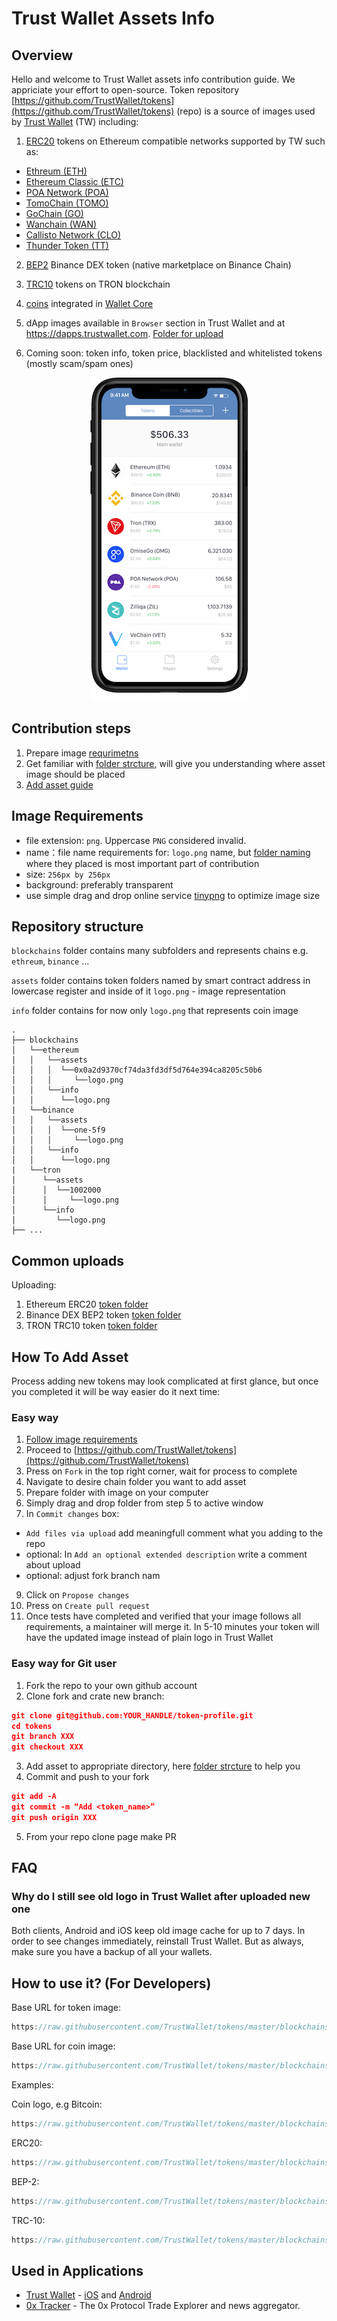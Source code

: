 # Trust Wallet Assets Info
## Overview
Hello and welcome to Trust Wallet assets info contribution guide. We appriciate your effort to open-source. Token repository [https://github.com/TrustWallet/tokens](https://github.com/TrustWallet/tokens) (repo) is a source of images used by [Trust Wallet](https://trustwallet.com/) (TW) including:

1. [ERC20](https://github.com/ethereum/EIPs/blob/master/EIPS/eip-20.md) tokens on Ethereum compatible networks supported by TW such as:
  - [Ethreum (ETH)](https://ethereum.org/)
  - [Ethereum Classic (ETC)](https://ethereumclassic.org/)
  - [POA Network (POA)](https://poa.network/)
  - [TomoChain (TOMO)](https://tomochain.com/)
  - [GoChain (GO)](https://gochain.io/)
  - [Wanchain (WAN)](https://wanchain.org/)
  - [Callisto Network (CLO)](https://callisto.network/)
  - [Thunder Token (TT)](https://thundercore.com/)

2. [BEP2](https://github.com/binance-chain/BEPs/blob/master/BEP2.md) Binance DEX token (native marketplace on Binance Chain) 

3. [TRC10](https://developer.trustwallet.com/add_new_token_image#how-to-generate-address-for-trc10-tron-based-token) tokens on TRON blockchain

4. [coins](https://github.com/satoshilabs/slips/blob/master/slip-0044.md) integrated in [Wallet Core](https://developer.trustwallet.com/wallet-core)

5. dApp images available in `Browser` section in Trust Wallet and at https://dapps.trustwallet.com. [Folder for upload](https://github.com/TrustWallet/tokens/tree/master/dapps) 

6. Coming soon: token info, token price, blacklisted and whitelisted tokens (mostly scam/spam ones)

<center><img src='https://raw.githubusercontent.com/TrustWallet/tokens/master/tutorial/trust-wallet.png'></center>

## Contribution steps

1. Prepare image [requrimetns](#image-requirments)
2. Get familiar with [folder strcture](#repository-structure), will give you understanding where asset image should be placed
3. [Add asset guide](#how-to-add-asset)

## Image Requirements
- file extension: `png`. Uppercase `PNG` considered invalid.
- name：file name requirements for: `logo.png` name, but [folder naming](#repository-structure) where they placed is most important part of contribution
- size: `256px by 256px`
- background: preferably transparent
- use simple drag and drop online service [tinypng](https://tinypng.com/) to optimize image size

## Repository structure

`blockchains` folder contains many subfolders and represents chains e.g. `ethreum`, `binance` ...

`assets` folder contains token folders named by smart contract address in lowercase register and inside of it `logo.png` - image representation

`info` folder contains for now only `logo.png` that represents coin image


```
.
├── blockchains
│   └──ethereum
│   │   └──assets
│   │   │  └──0x0a2d9370cf74da3fd3df5d764e394ca8205c50b6
│   │   │     └──logo.png
│   │   └──info
│   │      └──logo.png
|   └──binance
│   │   └──assets
│   │   │  └──one-5f9
│   │   │     └──logo.png
│   │   └──info
│   │      └──logo.png
|   └──tron
│      └──assets
│      │  └──1002000
│      │     └──logo.png
│      └──info
│         └──logo.png
├── ...
```


## Common uploads
Uploading:
1. Ethereum ERC20 [token folder](https://github.com/TrustWallet/tokens/tree/master/blockchains/ethereum/assets)
2. Binance DEX BEP2 token [token folder](https://github.com/TrustWallet/tokens/tree/master/blockchains/binannce/assets)
3. TRON TRC10 token [token folder](https://github.com/TrustWallet/tokens/tree/master/blockchains/binannce/assets)


## How To Add Asset
Process adding new tokens may look complicated at first glance, but once you completed it will be way easier do it next time:

### Easy way
1. [Follow image requirements](#image-requirements)
2. Proceed to [https://github.com/TrustWallet/tokens](https://github.com/TrustWallet/tokens)
3. Press on `Fork` in the top right corner, wait for process to complete
4. Navigate to desire chain folder you want to add asset
5. Prepare folder with image on your computer
7. Simply drag and drop folder from step 5 to active window
8. In `Commit changes` box:
  - `Add files via upload` add meaningfull comment what you adding to the repo
  - optional: In `Add an optional extended description` write a comment about upload
  - optional: adjust fork branch nam
9. Click on `Propose changes`
10. Press on `Create pull request`
13. Once tests have completed and verified that your image follows all requirements, a maintainer will merge it. In 5-10 minutes your token will have the updated image instead of plain logo in Trust Wallet

### Easy way for Git user
1. Fork the repo to your own github account
2. Clone fork and crate new branch:
```json
git clone git@github.com:YOUR_HANDLE/token-profile.git
cd tokens
git branch XXX
git checkout XXX
```
3.  Add asset to appropriate directory, here [folder strcture](#repository-structure) to help you
4. Commit and push to your fork
```json
git add -A
git commit -m “Add <token_name>”
git push origin XXX
```
5. From your repo clone page make PR 


## FAQ
### Why do I still see old logo in Trust Wallet after uploaded new one  
Both clients, Android and iOS keep old image cache for up to 7 days. In order to see changes immediately, reinstall Trust Wallet. But as always, make sure you have a backup of all your wallets.

## How to use it? (For Developers)
Base URL for token image:
```js
https://raw.githubusercontent.com/TrustWallet/tokens/master/blockchains/ethereum/assets/<contract_address_lowercase>/logo.png
```

Base URL for coin image:
```js
https://raw.githubusercontent.com/TrustWallet/tokens/master/blockchains/<coin_name_lowercase>/info/logo.png
```

Examples:

Coin logo, e.g Bitcoin:
```js
https://raw.githubusercontent.com/TrustWallet/tokens/master/blockchains/bitcoin/info/logo.png
```

ERC20:
```js
https://raw.githubusercontent.com/TrustWallet/tokens/master/blockchains/ethereum/assets/0x006bea43baa3f7a6f765f14f10a1a1b08334ef45/logo.png
```

BEP-2:
```js
https://raw.githubusercontent.com/TrustWallet/tokens/master/blockchains/binance/assets/ankr-e97/logo.png
```

TRC-10:
```js
https://raw.githubusercontent.com/TrustWallet/tokens/master/blockchains/tron/assets/1002000/logo.png
```

## Used in Applications
- [Trust Wallet](https://trustwallet.com) - [iOS](https://itunes.apple.com/us/app/trust-ethereum-wallet/id1288339409) and [Android](https://play.google.com/store/apps/details?id=com.wallet.crypto.trustapp)
- [0x Tracker](https://0xtracker.com) - The 0x Protocol Trade Explorer and news aggregator.

